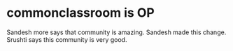 # commonclassroom is OP

Sandesh more says that community is amazing.
Sandesh made this change.
Srushti says this community is very good.

